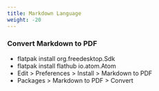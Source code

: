 ```yaml
---
title: Markdown Language
weight: -20
---
```


### Convert Markdown to PDF
- flatpak install org.freedesktop.Sdk
- flatpak install flathub io.atom.Atom
- Edit > Preferences > Install > Markdown to PDF
- Packages > Markdown to PDF > Convert
